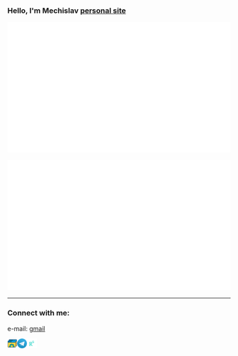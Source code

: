 ### Hello, I'm Mechislav [personal site](https://pugavkomm.github.io/#/)

![image](https://github.com/Pugavkomm/Pugavkomm-github-stats/blob/master/generated/languages.svg) 
 
![image](https://github.com/Pugavkomm/Pugavkomm-github-stats/blob/master/generated/overview.svg)

---
### Connect with me:
e-mail: [gmail]

[<img align="left" alt="pugavkomm.github.io/#/" width="22px" src="icons/site.png" />][website]
[<img align="left" alt="gmail.com" width="22px" src="icons/Telegram.png" />][telegram]
[<img align="left" alt="gmail.com" width="22px" src="icons/rg.png" />][resgate]



[website]: https://pugavkomm.github.io/#/
[gmail]: slavapugavko2@gmail.com
[course]: http://vsCodeHero.com 
[telegram]: https://t.me/Mechislav
[resgate]: https://www.researchgate.net/profile/Mechislav-Pugavko

